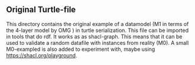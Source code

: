 ## Original Turtle-file

This directory contains the original example of a datamodel (M1 in terms of the 4-layer model by OMG ) in turtle serialization. This
file can be imported in tools that do rdf. It works as as shacl-graph. This means that it can be used to validate a random datafile with 
instances from reality (M0). A small M0-exampled is also added to experiment with, maybe using https://shacl.org/playground.




